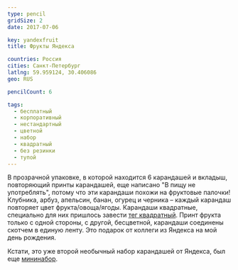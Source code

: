 ```yaml
---
type: pencil
gridSize: 2
date: 2017-07-06

key: yandexfruit
title: Фрукты Яндекса

countries: Россия
cities: Санкт-Петербург
latlng: 59.959124, 30.406086
geo: RUS

pencilCount: 6

tags:
  - бесплатный
  - корпоративный
  - нестандартный
  - цветной
  - набор
  - квадратный
  - без резинки
  - тупой
---
```


В прозрачной упаковке, в которой находится 6 карандашей и вкладыш, повторяющий принты карандашей, еще написано "В пищу не употреблять", потому что эти карандаши похожи на фруктовые палочки! Клубника, арбуз, апельсин, банан, огурец и черника – каждый карандаш повторяет цвет фрукта/овоща/ягоды. Карандаши квадратные, специально для них пришлось завести [тег квадратный](?tag=квадратный). Принт фрукта только с одной стороны, с другой, бесцветной, карандаши соединены скотчем в единую ленту. Это подарок от коллеги из Яндекса на мой день рождения.

Кстати, это уже второй необычный набор карандашей от Яндекса, был еще [мининабор](?display=miniyandex).
